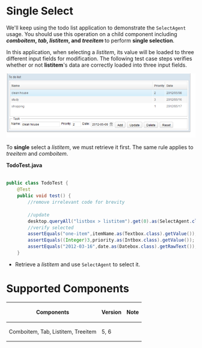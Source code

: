 



# Single Select

We'll keep using the todo list application to demonstrate the
`SelectAgent` usage. You should use this operation on a child component
including <b> *comboitem*, *tab*, *listitem*, and *treeitem* </b> to
perform **single selection**.

In this application, when selecting a *listitem*, its value will be
loaded to three different input fields for modification. The following
test case steps verifies whether or not <b>listitem</b>'s data are
correctly loaded into three input fields.

![](images/Zats-mimic-select.png)

To **single** select a *listitem*, we must retrieve it first. The same
rule applies to *treeitem* and *comboitem*.

**TodoTest.java**

```java

public class TodoTest {
    @Test
    public void test() {
        //remove irrelevant code for brevity

        //update
        desktop.queryAll("listbox > listitem").get(0).as(SelectAgent.class).select();
        //verify selected
        assertEquals("one-item",itemName.as(Textbox.class).getValue());
        assertEquals((Integer)3,priority.as(Intbox.class).getValue());
        assertEquals("2012-03-16",date.as(Datebox.class).getRawText());
    }
```

- Retrieve a *listitem* and use `SelectAgent` to select it.

# Supported Components

<table>
<thead>
<tr class="header">
<th><center>
<p>Components</p>
</center></th>
<th><center>
<p>Version</p>
</center></th>
<th><center>
<p>Note</p>
</center></th>
</tr>
</thead>
<tbody>
<tr class="odd">
<td><p>Comboitem, Tab, Listitem, Treeitem</p></td>
<td><p>5, 6</p></td>
<td></td>
</tr>
</tbody>
</table>

 
